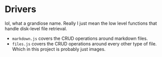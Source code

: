 # Drivers

lol, what a grandiose name. Really I just mean the low level functions that handle disk-level file retrieval.

- `markdown.js` covers the CRUD operations around markdown files.
- `files.js` covers the CRUD operations around every other type of file. Which in this project is probably just images.